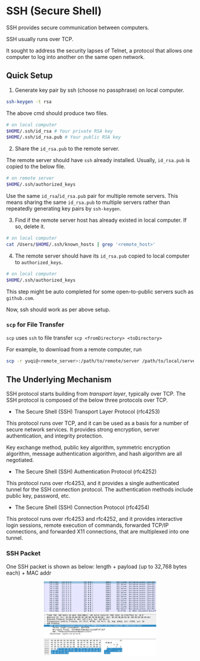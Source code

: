 # SSH (Secure Shell)

SSH provides secure communication between computers.

SSH usually runs over TCP.

It sought to address the security lapses of Telnet, a protocol that allows one computer to log into another on the same open network.

## Quick Setup

1. Generate key pair by ssh (choose no passphrase) on local computer.

```bash
ssh-keygen -t rsa
```

The above cmd should produce two files.

```bash
# on local computer
$HOME/.ssh/id_rsa # Your private RSA key
$HOME/.ssh/id_rsa.pub # Your public RSA key
```

2. Share the `id_rsa.pub` to the remote server.

The remote server should have `ssh` already installed.
Usually, `id_rsa.pub` is copied to the below file.

```bash
# on remote server
$HOME/.ssh/authorized_keys
```

Use the same `id_rsa`/`id_rsa.pub` pair for multiple remote servers.
This means sharing the same `id_rsa.pub` to multiple servers rather than repeatedly generating key pairs by `ssh-keygen`.

3. Find if the remote server host has already existed in local computer.
If so, delete it.

```bash
# on local computer
cat /Users/$HOME/.ssh/known_hosts | grep '<remote_host>'
```

4. The remote server should have its `id_rsa.pub` copied to local computer to `authorized_keys`.

```bash
# on local computer
$HOME/.ssh/authorized_keys
```

This step might be auto completed for some open-to-public servers such as `github.com`.

Now, ssh should work as per above setup.

### `scp` for File Transfer

`scp` uses `ssh` to file transfer `scp <fromDirectory> <toDirectory>`

For example, to download from a remote computer, run

```bash
scp -r yuqi@<remote_server>:/path/to/remote/server /path/to/local/server
```

## The Underlying Mechanism

SSH protocol starts building from *transport layer*, typically over TCP.
The SSH protocol is composed of the below three protocols over TCP.

* The Secure Shell (SSH) Transport Layer Protocol (rfc4253)

This protocol runs over TCP, and it can be used as a basis for a number of secure network services.
It provides strong encryption, server authentication, and integrity protection.

Key exchange method, public key algorithm, symmetric encryption algorithm, message authentication algorithm, and hash algorithm are all negotiated.

* The Secure Shell (SSH) Authentication Protocol (rfc4252)

This protocol runs over rfc4253, and it provides a single authenticated tunnel for the SSH connection protocol.
The authentication methods include public key, password, etc.

* The Secure Shell (SSH) Connection Protocol (rfc4254)

This protocol runs over rfc4253 and rfc4252, and it provides interactive login sessions, remote execution of commands, forwarded TCP/IP connections, and forwarded X11 connections, that are multiplexed into one tunnel.

### SSH Packet

One SSH packet is shown as below: length + payload (up to 32,768 bytes each) + MAC addr

<div style="display: flex; justify-content: center;">
      <img src="imgs/ssh_packet.png" width="60%" height="30%" alt="ssh_packet" />
</div>
</br>